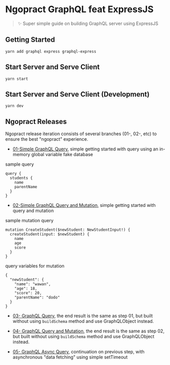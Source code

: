 # Ngopract GraphQL feat ExpressJS
> :sparkles: Super simple guide on building GraphQL server using ExpressJS

## Getting Started
``yarn add graphql express graphql-express``

## Start Server and Serve Client
``yarn start``

## Start Server and Serve Client (Development)
``yarn dev``

## Ngopract Releases
Ngopract release iteration consists of several branches (01-, 02-, etc) to ensure the best "ngopract" experience.

- [01-Simple GraphQL Query](https://github.com/adhywiranata/ngopract-graphl-ft-express/tree/01-simple-graphql-query), simple getting started with query using an in-memory global variable fake database

sample query
```
query {
  students {
    name
    parentName
  }
}
```

- [02-Simple GraphQL Query and Mutation](https://github.com/adhywiranata/ngopract-graphl-ft-express/tree/02-simple-graphql-mutation), simple getting started with query and mutation

sample mutation query
```
mutation CreateStudent($newStudent: NewStudentInput!) {
  createStudent(input: $newStudent) {
    name
    age
    score
  }
}
```

query variables for mutation

```
{
  "newStudent": {
    "name": "wawan",
    "age": 18,
    "score": 20,
    "parentName": "dodo"
  }
}
```

- [03- GraphQL Query](https://github.com/adhywiranata/ngopract-graphl-ft-express/tree/03-graphql-query), the end result is the same as step 01, but built without using `buildSchema` method and use GraphQLObject instead.

- [04- GraphQL Query and Mutation](https://github.com/adhywiranata/ngopract-graphl-ft-express/tree/04-graphql-mutation), the end result is the same as step 02, but built without using `buildSchema` method and use GraphQLObject instead.

- [05- GraphQL Async Query](https://github.com/adhywiranata/ngopract-graphl-ft-express/tree/05-graphql-async-query), continuation on previous step, with asynchronous "data fetching" using simple setTimeout